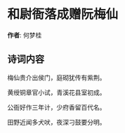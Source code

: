 # 和尉衙落成赠阮梅仙

**作者**: 何梦桂

## 诗词内容

梅仙贵介出侯门，庭砌犹传有紫荆。

黄绶铜章官小试，青溪花县室初成。

公衙好作三年计，少府香留百代名。

田野近闻多犬吠，夜深刁鼓要分明。

